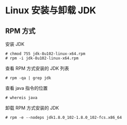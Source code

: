 # Linux 安装与卸载 JDK

## RPM 方式

安装 JDK
```shell
# chmod 755 jdk-8u102-linux-x64.rpm
# rpm -i jdk-8u102-linux-x64.rpm
```

查看 RPM 方式安装的 JDK 列表
```shell
# rpm -qa | grep jdk
```

查看 java 指令的位置
```shell
# whereis java
```

卸载 RPM 方式安装的 JDK
```shell
# rpm -e --nodeps jdk1.8.0_102-1.8.0_102-fcs.x86_64
```
